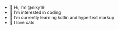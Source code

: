 - 👋 Hi, I’m @niky19
- 👀 I’m interested in coding 
- 🌱 I’m currently learning kotlin and hypertext markup
- 💞️ I love cats


